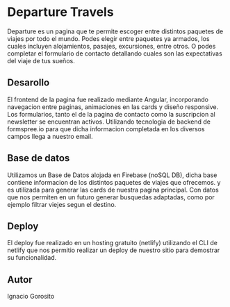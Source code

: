 # Departure Travels

Departure es un pagina que te permite escoger entre distintos paquetes de viajes por todo el mundo. Podes elegir entre paquetes ya armados, los cuales incluyen alojamientos, pasajes, excursiones, entre otros. O podes completar el formulario de contacto detallando cuales son las expectativas del viaje de tus sueños.

## Desarollo

El frontend de la pagina fue realizado mediante Angular, incorporando navegacion entre paginas, animaciones en las cards y diseño responsive.
Los formularios, tanto el de la pagina de contacto como la suscripcion al newsletter se encuentran activos. Utilizando tecnologia de backend de formspree.io para que dicha informacion completada en los diversos campos llega a nuestro email.

## Base de datos

Utilizamos un Base de Datos alojada en Firebase (noSQL DB), dicha base contiene informacion de los distintos paquetes de viajes que ofrecemos. y es utilizada para generar las cards de nuestra pagina principal. Con datos que nos permiten en un futuro generar busquedas adaptadas, como por ejemplo filtrar viejes segun el destino.

## Deploy

El deploy fue realizado en un hosting gratuito (netlify) utilizando el CLI de netlify que nos permitio realizar un deploy de nuestro sitio para demostrar su funcionalidad. 

## Autor

Ignacio Gorosito